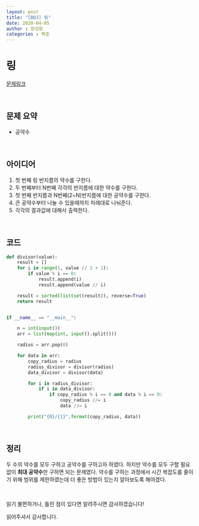 ```yaml
---
layout: post
title: "[BOJ] 링"
date: 2020-04-05
author : 장성원
categories : 백준
---
```


# 링

[문제링크](https://www.acmicpc.net/problem/3036)

<br>

## 문제 요약

- 공약수

<br>

## 아이디어

1. 첫 번째 링 반지름의 약수를 구한다.
2. 두 번째부터 N번째 각각의 반지름에 대한 약수를 구한다.
3. 첫 번째 반지름과 N번째(2~N)반지름에 대한 공약수를 구한다.
4. 큰 공약수부터 나눌 수 있을때까지 차례대로 나눠준다.
5. 각각의 결과값에 대해서 출력한다.

<br>

## 코드

```python
def divisor(value):
    result = []
    for i in range(1, value // 2 + 1):
        if value % i == 0:
            result.append(i)
            result.append(value // i)

    result = sorted(list(set(result)), reverse=True)
    return result


if __name__ == "__main__":

    n = int(input())
    arr = list(map(int, input().split()))

    radius = arr.pop(0)

    for data in arr:
        copy_radius = radius
        radius_divisor = divisor(radius)
        data_divisor = divisor(data)

        for i in radius_divisor:
            if i in data_divisor:
                if copy_radius % i == 0 and data % i == 0:
                    copy_radius //= i
                    data //= i

        print("{0}/{1}".format(copy_radius, data))

```

<br>

## 정리

두 수의 약수를 모두 구하고 공약수를 구하고자 하였다. 하지만 약수를 모두 구할 필요 없이 **최대 공약수**만 구하면 되는 문제였다. 약수를 구하는 과정에서 시간 복잡도를 줄이기 위해 범위를 제한하였는데 더 좋은 방법이 있는지 알아보도록 해야겠다. 

 <br>

읽기 불편하거나, 틀린 점이 있다면 알려주시면 감사하겠습니다!

읽어주셔서 감사합니다.
